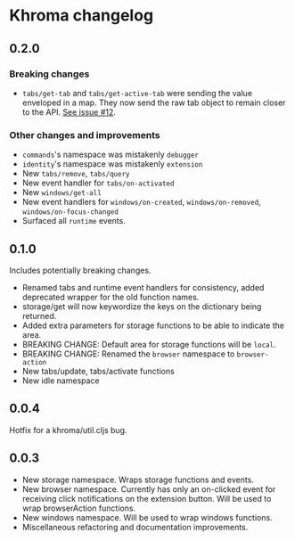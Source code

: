 # Khroma changelog

## 0.2.0

### Breaking changes

- `tabs/get-tab` and `tabs/get-active-tab` were sending the value enveloped in a map. They now send the raw tab object to remain closer to the API. [See issue #12](https://github.com/suprematic/khroma/issues/12).

### Other changes and improvements

- `commands`'s  namespace was mistakenly `debugger`
- `identity`'s namespace was mistakenly `extension`
- New `tabs/remove`, `tabs/query`
- New event handler for `tabs/on-activated`
- New `windows/get-all`
- New event handlers for `windows/on-created`, `windows/on-removed`, `windows/on-focus-changed`
- Surfaced all `runtime` events.

## 0.1.0

Includes potentially breaking changes.

- Renamed tabs and runtime event handlers for consistency, added deprecated wrapper for the old function names.  
- storage/get will now keywordize the keys on the dictionary being returned.
- Added extra parameters for storage functions to be able to indicate the area.
- BREAKING CHANGE: Default area for storage functions will be `local`.
- BREAKING CHANGE: Renamed the `browser` namespace to `browser-action`
- New tabs/update, tabs/activate functions
- New idle namespace


## 0.0.4

Hotfix for a khroma/util.cljs bug.

## 0.0.3

- New storage namespace. Wraps storage functions and events.
- New browser namespace. Currently has only an on-clicked event for receiving click notifications on the extension button. Will be used to wrap browserAction functions.
- New windows namespace. Will be used to wrap windows functions.
- Miscellaneous refactoring and documentation improvements.